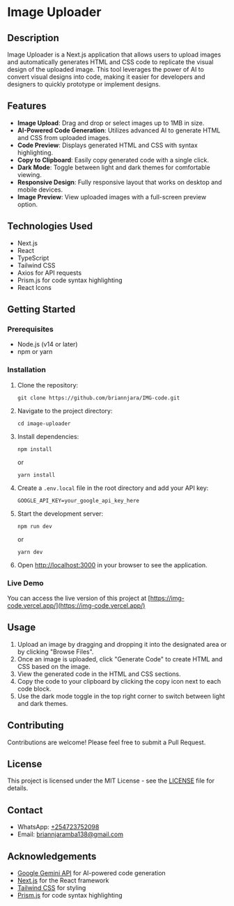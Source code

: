 # Image Uploader

## Description

Image Uploader is a Next.js application that allows users to upload images and automatically generates HTML and CSS code to replicate the visual design of the uploaded image. This tool leverages the power of AI to convert visual designs into code, making it easier for developers and designers to quickly prototype or implement designs.

## Features

- **Image Upload**: Drag and drop or select images up to 1MB in size.
- **AI-Powered Code Generation**: Utilizes advanced AI to generate HTML and CSS from uploaded images.
- **Code Preview**: Displays generated HTML and CSS with syntax highlighting.
- **Copy to Clipboard**: Easily copy generated code with a single click.
- **Dark Mode**: Toggle between light and dark themes for comfortable viewing.
- **Responsive Design**: Fully responsive layout that works on desktop and mobile devices.
- **Image Preview**: View uploaded images with a full-screen preview option.

## Technologies Used

- Next.js
- React
- TypeScript
- Tailwind CSS
- Axios for API requests
- Prism.js for code syntax highlighting
- React Icons

## Getting Started

### Prerequisites

- Node.js (v14 or later)
- npm or yarn

### Installation

1. Clone the repository:
   ```
   git clone https://github.com/briannjara/IMG-code.git
   ```

2. Navigate to the project directory:
   ```
   cd image-uploader
   ```

3. Install dependencies:
   ```
   npm install
   ```
   or
   ```
   yarn install
   ```

4. Create a `.env.local` file in the root directory and add your API key:
   ```
   GOOGLE_API_KEY=your_google_api_key_here
   ```

5. Start the development server:
   ```
   npm run dev
   ```
   or
   ```
   yarn dev
   ```

6. Open [http://localhost:3000](http://localhost:3000) in your browser to see the application.

### Live Demo

You can access the live version of this project at [https://img-code.vercel.app/](https://img-code.vercel.app/)

## Usage

1. Upload an image by dragging and dropping it into the designated area or by clicking "Browse Files".
2. Once an image is uploaded, click "Generate Code" to create HTML and CSS based on the image.
3. View the generated code in the HTML and CSS sections.
4. Copy the code to your clipboard by clicking the copy icon next to each code block.
5. Use the dark mode toggle in the top right corner to switch between light and dark themes.

## Contributing

Contributions are welcome! Please feel free to submit a Pull Request.

## License

This project is licensed under the MIT License - see the [LICENSE](LICENSE) file for details.

## Contact

- WhatsApp: [+254723752098](https://wa.me/254723752098)
- Email: [briannjaramba138@gmail.com](mailto:briannjaramba138@gmail.com)

## Acknowledgements

- [Google Gemini API](https://cloud.google.com/vertex-ai/docs/generative-ai/start/quickstarts/api-quickstart) for AI-powered code generation
- [Next.js](https://nextjs.org/) for the React framework
- [Tailwind CSS](https://tailwindcss.com/) for styling
- [Prism.js](https://prismjs.com/) for code syntax highlighting